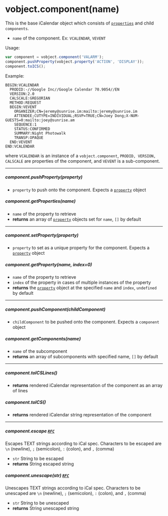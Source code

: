 # vobject.component(name)

This is the base iCalendar object which consists of [`properties`](./property.md) and child `components`.

- `name` of the component. Ex: `VCALENDAR`, `VEVENT`

Usage:

```js
var component = vobject.component('VALARM');
component.pushProperty(vobject.property('ACTION', 'DISPLAY'));
component.toICS();
```

Example:

```
BEGIN:VCALENDAR
  PRODID:-//Google Inc//Google Calendar 70.9054//EN
  VERSION:2.0
  CALSCALE:GREGORIAN
  METHOD:REQUEST
  BEGIN:VEVENT
    ORGANIZER;CN=jeremy@sunrise.im:mailto:jeremy@sunrise.im
    ATTENDEE;CUTYPE=INDIVIDUAL;RSVP=TRUE;CN=Joey Dong;X-NUM-GUESTS=0:mailto:joey@sunrise.am
    SEQUENCE:1
    STATUS:CONFIRMED
    SUMMARY:Night Photowalk
    TRANSP:OPAQUE
  END:VEVENT
END:VCALENDAR
```

where `VCALENDAR` is an instance of a `vobject.component`, `PRODID, VERSION, CALSCALE` are properties of the component, and `VEVENT` is a sub-component.

-----------------------------------------------------------------------------------------

##### component.pushProperty(property)

- `property` to push onto the component. Expects a [`property`](./property.md) object

##### component.getProperties(name)

- `name` of the property to retrieve
- **returns** an array of [`property`](./property.md) objects set for `name`, `[]` by default

-----------------------------------------------------------------------------------------

##### component.setProperty(property)

- `property` to set as a unique property for the component. Expects a [`property`](./property.md) object

##### component.getProperty(name, index=0)

- `name` of the property to retrieve
- `index` of the property in cases of multiple instances of the property
- **returns** the [`property`](./property.md) object at the specified `name` and `index`, `undefined` by default

-----------------------------------------------------------------------------------------

##### component.pushComponent(childComponent)

- `childComponent` to be pushed onto the component. Expects a `component` object

##### component.getComponents(name)

- `name` of the subcomponent
- **returns** an array of subcomponents with specified name, `[]` by default

-----------------------------------------------------------------------------------------

##### component.toICSLines()

- **returns** rendered iCalendar representation of the component as an array of lines

##### component.toICS()

- **returns** rendered iCalendar string representation of the component

-----------------------------------------------------------------------------------------

##### component.escape [`RFC`](http://tools.ietf.org/html/rfc5545#section-3.3.11)
Escapes TEXT strings according to iCal spec. Characters to be escaped are `\n` (newline), `;` (semicolon), `:` (colon), and `,` (comma)

- `str` String to be escaped
- **returns** String escaped string

##### component.unescape(str) [`RFC`](http://tools.ietf.org/html/rfc5545#section-3.3.11)
Unescapes TEXT strings according to iCal spec. Characters to be unescaped are `\n` (newline), `;` (semicolon), `:` (colon), and `,` (comma)

- `str` String to be unescaped
- **returns** String unescaped string
